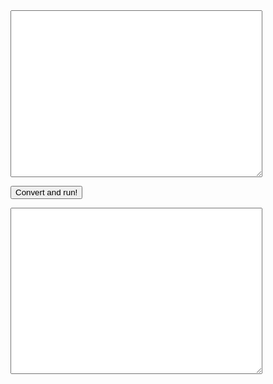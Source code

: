<!-- index.md -->

<!-- codemirror -->
<link rel="stylesheet" href="codemirror/lib/codemirror.css">
<link rel="stylesheet" href="codemirror/theme/blackboard.css">
<script src="codemirror/lib/codemirror.js"></script>
<script src="codemirror/mode/javascript/javascript.js"></script>
<script src="codemirror/mode/clike/clike.js"></script>


<script src="p5/p5.min.js"></script>
<script src="hello/hello.js"></script>


<textarea id="processing-p5-convert-input"
          style="width: 80%; height: 20em;"></textarea>

<button class="btn" id="processing-p5-convert-button">Convert and run!</button>

<main></main>

<textarea id="processing-p5-convert-output"
          style="width: 80%; height: 20em;"></textarea>

<br/>


<!--
<iframe id="editor"
    title="p5.js web editor embed"
    width="1000"
    height="600"
    src="https://editor.p5js.org/">
</iframe>
-->

<script type="module" src="processing-p5-convert-bundle.js"></script>
<script src="index.js"></script>

<script>

    let input = document.getElementById("processing-p5-convert-input");

    inputCodeMirrorEditor = CodeMirror.fromTextArea(input, {
      lineNumbers: true,
      theme: "blackboard",
      mode: "clike"
    });

    inputCodeMirrorEditor.setSize("100%", 400);

    let output = document.getElementById("processing-p5-convert-output");
    output.value = helloProcessing;

    outputCodeMirrorEditor = CodeMirror.fromTextArea(output, {
      lineNumbers: true,
      theme: "blackboard",
      mode: "javascript",
      readonly: true
    });


</script>

